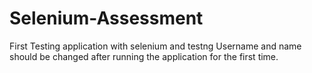 # Selenium-Assessment
First Testing application with selenium and testng
Username and name should be changed after running the application for the first time.
